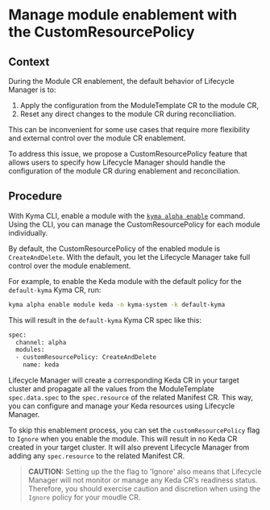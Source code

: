 # Manage module enablement with the CustomResourcePolicy

## Context

During the Module CR enablement, the default behavior of Lifecycle Manager is to:

1. Apply the configuration from the ModuleTemplate CR to the module CR,
2. Reset any direct changes to the module CR during reconciliation.

This can be inconvenient for some use cases that require more flexibility and external control over the module CR enablement.

To address this issue, we propose a CustomResourcePolicy feature that allows users to specify how Lifecycle Manager should handle the configuration of the module CR during enablement and reconciliation.

## Procedure

With Kyma CLI, enable a module with the [`kyma alpha enable`](https://github.com/kyma-project/cli/blob/main/docs/gen-docs/kyma_alpha_enable.md) command. Using the CLI, you can manage the CustomResourcePolicy for each module individually.

By default, the CustomResourcePolicy of the enabled module is `CreateAndDelete`. With the default, you let the Lifecycle Manager take full control over the module enablement.

For example, to enable the Keda module with the default policy for the `default-kyma` Kyma CR, run:

```bash
kyma alpha enable module keda -n kyma-system -k default-kyma
```

This will result in the `default-kyma` Kyma CR spec like this:

```bash
spec:
  channel: alpha
  modules:
  - customResourcePolicy: CreateAndDelete
    name: keda
```

Lifecycle Manager will create a corresponding Keda CR in your target cluster and propagate all the values from the ModuleTemplate `spec.data.spec` to the `spec.resource` of the related Manifest CR. This way, you can configure and manage your Keda resources using Lifecycle Manager.

To skip this enablement process, you can set the `customResourcePolicy` flag to `Ignore` when you enable the module. This will result in no Keda CR created in your target cluster. It will also prevent Lifecycle Manager from adding any `spec.resource` to the related Manifest CR.

> **CAUTION:** Setting up the the flag to 'Ignore' also means that Lifecycle Manager will not monitor or manage any Keda CR's readiness status. Therefore, you should exercise caution and discretion when using the `Ignore` policy for your moudle CR.
